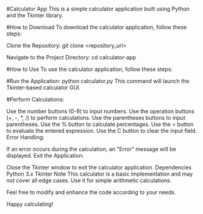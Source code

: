#Calculator App
This is a simple calculator application built using Python and the Tkinter library.

#How to Download
To download the calculator application, follow these steps:

Clone the Repository:
git clone <repository_url>

Navigate to the Project Directory:
cd calculator-app

#How to Use
To use the calculator application, follow these steps:

#Run the Application:
python calculator.py
This command will launch the Tkinter-based calculator GUI.

#Perform Calculations:

Use the number buttons (0-9) to input numbers.
Use the operation buttons (+, -, *, /) to perform calculations.
Use the parentheses buttons to input parentheses.
Use the % button to calculate percentages.
Use the = button to evaluate the entered expression.
Use the C button to clear the input field.
Error Handling:

If an error occurs during the calculation, an "Error" message will be displayed.
Exit the Application:

Close the Tkinter window to exit the calculator application.
Dependencies
Python 3.x
Tkinter
Note
This calculator is a basic implementation and may not cover all edge cases. Use it for simple arithmetic calculations.

Feel free to modify and enhance the code according to your needs.

Happy calculating!